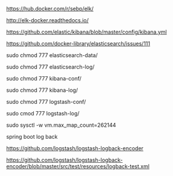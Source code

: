 https://hub.docker.com/r/sebp/elk/


http://elk-docker.readthedocs.io/


https://github.com/elastic/kibana/blob/master/config/kibana.yml


https://github.com/docker-library/elasticsearch/issues/111


sudo chmod 777 elasticsearch-data/

sudo chmod 777 elasticsearch-log/

sudo chmod 777 kibana-conf/

sudo chmod 777 kibana-log/

sudo chmod 777 logstash-conf/

sudo cmod 777 logstash-log/


sudo sysctl -w vm.max_map_count=262144


spring boot log back

https://github.com/logstash/logstash-logback-encoder

https://github.com/logstash/logstash-logback-encoder/blob/master/src/test/resources/logback-test.xml
